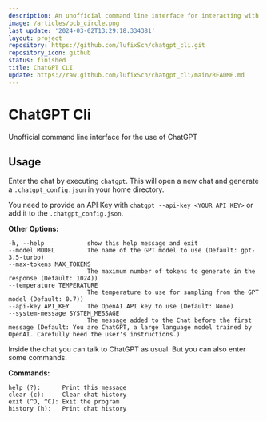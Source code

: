```yaml
---
description: An unofficial command line interface for interacting with ChatGPT.
image: /articles/pcb_circle.png
last_update: '2024-03-02T13:29:18.334381'
layout: project
repository: https://github.com/lufixSch/chatgpt_cli.git
repository_icon: github
status: finished
title: ChatGPT CLI
update: https://raw.github.com/lufixSch/chatgpt_cli/main/README.md
---
```


# ChatGPT Cli

Unofficial command line interface for the use of ChatGPT

## Usage

Enter the chat by executing `chatgpt`. This will open a new chat and generate a `.chatgpt_config.json` in your home directory.

You need to provide an API Key with `chatgpt --api-key <YOUR API KEY>` or add it to the `.chatgpt_config.json`.

**Other Options:**
```
-h, --help            show this help message and exit
--model MODEL         The name of the GPT model to use (Default: gpt-3.5-turbo)
--max-tokens MAX_TOKENS
                      The maximum number of tokens to generate in the response (Default: 1024))
--temperature TEMPERATURE
                      The temperature to use for sampling from the GPT model (Default: 0.7))
--api-key API_KEY     The OpenAI API key to use (Default: None)
--system-message SYSTEM_MESSAGE
                      The message added to the Chat before the first message (Default: You are ChatGPT, a large language model trained by OpenAI. Carefully heed the user's instructions.)
```

Inside the chat you can talk to ChatGPT as usual. But you can also enter some commands.

**Commands:**
```
help (?):      Print this message
clear (c):     Clear chat history
exit (^D, ^C): Exit the program
history (h):   Print chat history
```